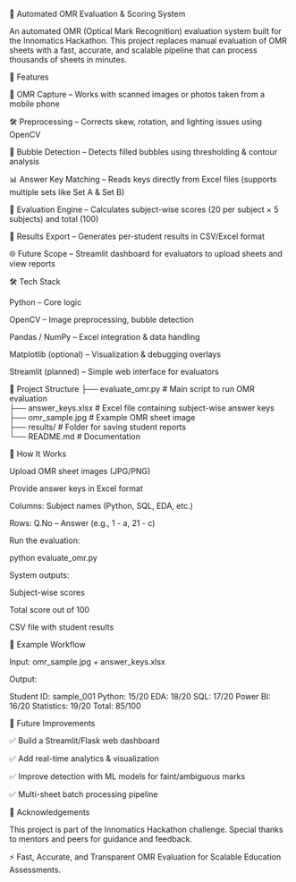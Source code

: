 📄 Automated OMR Evaluation & Scoring System

An automated OMR (Optical Mark Recognition) evaluation system built for the Innomatics Hackathon.
This project replaces manual evaluation of OMR sheets with a fast, accurate, and scalable pipeline that can process thousands of sheets in minutes.

🚀 Features

📸 OMR Capture – Works with scanned images or photos taken from a mobile phone

🛠️ Preprocessing – Corrects skew, rotation, and lighting issues using OpenCV

🔎 Bubble Detection – Detects filled bubbles using thresholding & contour analysis

📊 Answer Key Matching – Reads keys directly from Excel files (supports multiple sets like Set A & Set B)

🎯 Evaluation Engine – Calculates subject-wise scores (20 per subject × 5 subjects) and total (100)

📂 Results Export – Generates per-student results in CSV/Excel format

🌐 Future Scope – Streamlit dashboard for evaluators to upload sheets and view reports

🛠️ Tech Stack

Python – Core logic

OpenCV – Image preprocessing, bubble detection

Pandas / NumPy – Excel integration & data handling

Matplotlib (optional) – Visualization & debugging overlays

Streamlit (planned) – Simple web interface for evaluators

📂 Project Structure
├── evaluate_omr.py      # Main script to run OMR evaluation  
├── answer_keys.xlsx     # Excel file containing subject-wise answer keys  
├── omr_sample.jpg       # Example OMR sheet image  
├── results/             # Folder for saving student reports  
└── README.md            # Documentation  

🔑 How It Works

Upload OMR sheet images (JPG/PNG)

Provide answer keys in Excel format

Columns: Subject names (Python, SQL, EDA, etc.)

Rows: Q.No – Answer (e.g., 1 - a, 21 - c)

Run the evaluation:

python evaluate_omr.py


System outputs:

Subject-wise scores

Total score out of 100

CSV file with student results

📸 Example Workflow

Input: omr_sample.jpg + answer_keys.xlsx

Output:

Student ID: sample_001
Python: 15/20
EDA: 18/20
SQL: 17/20
Power BI: 16/20
Statistics: 19/20
Total: 85/100

📌 Future Improvements

✅ Build a Streamlit/Flask web dashboard

✅ Add real-time analytics & visualization

✅ Improve detection with ML models for faint/ambiguous marks

✅ Multi-sheet batch processing pipeline

🙌 Acknowledgements

This project is part of the Innomatics Hackathon challenge.
Special thanks to mentors and peers for guidance and feedback.

⚡ Fast, Accurate, and Transparent OMR Evaluation for Scalable Education Assessments.
